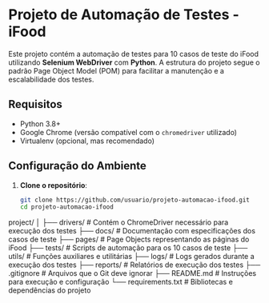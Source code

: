 # Projeto de Automação de Testes - iFood

Este projeto contém a automação de testes para 10 casos de teste do iFood utilizando **Selenium WebDriver** com **Python**. A estrutura do projeto segue o padrão Page Object Model (POM) para facilitar a manutenção e a escalabilidade dos testes.

## Requisitos

- Python 3.8+
- Google Chrome (versão compatível com o `chromedriver` utilizado)
- Virtualenv (opcional, mas recomendado)

## Configuração do Ambiente

1. **Clone o repositório**:
   ```bash
   git clone https://github.com/usuario/projeto-automacao-ifood.git
   cd projeto-automacao-ifood


project/
│
├── drivers/           # Contém o ChromeDriver necessário para execução dos testes
├── docs/              # Documentação com especificações dos casos de teste
├── pages/             # Page Objects representando as páginas do iFood
├── tests/             # Scripts de automação para os 10 casos de teste
├── utils/             # Funções auxiliares e utilitárias
├── logs/              # Logs gerados durante a execução dos testes
├── reports/           # Relatórios de execução dos testes
├── .gitignore         # Arquivos que o Git deve ignorar
├── README.md          # Instruções para execução e configuração
└── requirements.txt   # Bibliotecas e dependências do projeto

